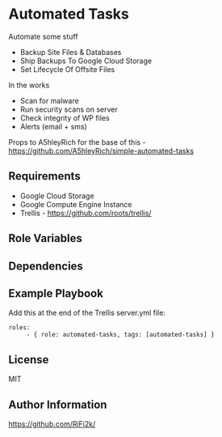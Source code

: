 Automated Tasks
=========

Automate some stuff

* Backup Site Files & Databases
* Ship Backups To Google Cloud Storage
* Set Lifecycle Of Offsite Files

In the works

* Scan for malware
* Run security scans on server
* Check integrity of WP files
* Alerts (email + sms)

Props to A5hleyRich for the base of this - https://github.com/A5hleyRich/simple-automated-tasks

Requirements
------------

* Google Cloud Storage
* Google Compute Engine Instance
* Trellis - https://github.com/roots/trellis/

Role Variables
--------------


Dependencies
------------


Example Playbook
----------------

Add this at the end of the Trellis server.yml file:

    roles:
         - { role: automated-tasks, tags: [automated-tasks] }

License
-------

MIT

Author Information
------------------

https://github.com/RiFi2k/
